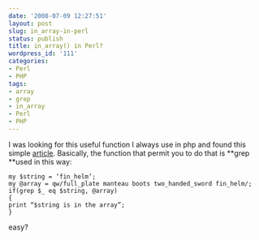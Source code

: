 ```yaml
---
date: '2008-07-09 12:27:51'
layout: post
slug: in_array-in-perl
status: publish
title: in_array() in Perl?
wordpress_id: '111'
categories:
- Perl
- PHP
tags:
- array
- grep
- in_array
- Perl
- PHP
---
```


I was looking for this useful function I always use in php and found this simple [article](http://assasiner.wordpress.com/2006/12/03/is-in-array/trackback/).
Basically, the function that permit you to do that is **grep **used in this way:
```
my $string = ‘fin_helm’;
my @array = qw/full_plate manteau boots two_handed_sword fin_helm/;
if(grep $_ eq $string, @array)
{
print “$string is in the array”;
}
```
easy?

